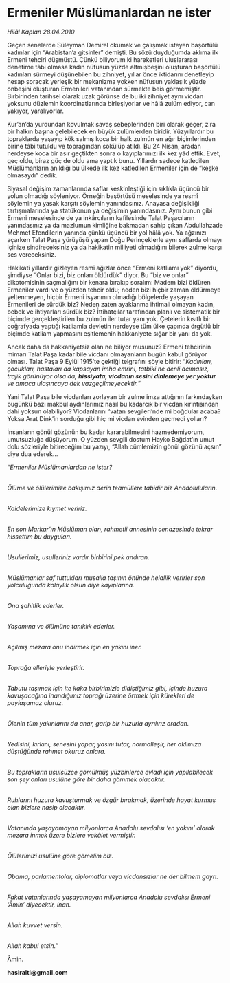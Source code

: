 # Ermeniler Müslümanlardan ne ister

*Hilâl Kaplan 28.04.2010*

<div class="yazi"><p>Geçen senelerde Süleyman Demirel okumak ve çalışmak isteyen başörtülü kadınlar için “Arabistan’a gitsinler” demişti. Bu sözü duyduğumda aklıma ilk Ermeni tehciri düşmüştü. Çünkü biliyorum ki hareketleri uluslararası denetime tâbi olmasa kadın nüfusun yüzde altmışbeşini oluşturan başörtülü kadınları sürmeyi düşünebilen bu zihniyet, yıllar önce iktidarını denetleyip hesap soracak yerleşik bir mekanizma yokken nüfusun yaklaşık yüzde onbeşini oluşturan Ermenileri vatanından sürmekte beis görmemiştir. Birbirinden tarihsel olarak uzak görünse de bu iki zihniyet aynı vicdan yoksunu düzlemin koordinatlarında birleşiyorlar ve hâlâ zulüm ediyor, can yakıyor, yaralıyorlar.</p>
<p>Kur’an’da yurdundan kovulmak savaş sebeplerinden biri olarak geçer, zira bir halkın başına gelebilecek en büyük zulümlerden biridir. Yüzyıllardır bu topraklarda yaşayıp kök salmış koca bir halk zulmün en ağır biçimlerinden birine tâbi tutuldu ve toprağından sökülüp atıldı. Bu 24 Nisan, aradan nerdeyse koca bir asır geçtikten sonra o kayıplarımızı ilk kez yâd ettik. Evet, geç oldu, biraz güç de oldu ama yaptık bunu. Yıllardır sadece katledilen Müslümanların anıldığı bu ülkede ilk kez katledilen Ermeniler için de “keşke olmasaydı” dedik. </p>
<p>Siyasal değişim zamanlarında saflar keskinleştiği için sıklıkla üçüncü bir yolun olmadığı söyleniyor. Örneğin başörtüsü meselesinde ya resmî söylemin ya yasak karşıtı söylemin yanındasınız. Anayasa değişikliği tartışmalarında ya statükonun ya değişimin yanındasınız. Aynı bunun gibi Ermeni meselesinde de ya inkârcıların kafilesinde Talat Paşacıların yanındasınız ya da mazlumun kimliğine bakmadan sahip çıkan Abdullahzade Mehmet Efendilerin yanında çünkü üçüncü bir yol hâlâ yok. Ya ağzınızı açarken Talat Paşa yürüyüşü yapan Doğu Perinçeklerle aynı saflarda olmayı içinize sindireceksiniz ya da hakikatin milliyeti olmadığını bilerek zulme karşı ses vereceksiniz. </p>
<p>Hakikati yıllardır gizleyen resmî ağızlar önce “Ermeni katliamı yok” diyordu, şimdiyse “Onlar bizi, biz onları öldürdük” diyor. Bu “biz ve onlar” dikotomisinin saçmalığını bir kenara bırakıp soralım: Madem bizi öldüren Ermeniler vardı ve o yüzden tehcir oldu; neden bizi hiçbir zaman öldürmeye yeltenmeyen, hiçbir Ermeni isyanının olmadığı bölgelerde yaşayan Ermenileri de sürdük biz? Neden zaten ayaklanma ihtimali olmayan kadın, bebek ve ihtiyarları sürdük biz? İttihatçılar tarafından planlı ve sistematik bir biçimde gerçekleştirilen bu zulmün iler tutar yanı yok. Çetelerin kısıtlı bir coğrafyada yaptığı katliamla devletin nerdeyse tüm ülke çapında örgütlü bir biçimde katliam yapmasını eşitlemenin hakkaniyete sığar bir yanı da yok. </p>
<p>Ancak daha da hakkaniyetsiz olan ne biliyor musunuz? Ermeni tehcirinin mimarı Talat Paşa kadar bile vicdanı olmayanların bugün kabul görüyor olması. Talat Paşa 9 Eylül 1915’te çektiği telgrafını şöyle bitirir: “<i>Kadınları, çocukları, hastaları da kapsayan imha emrini, tatbiki ne denli acımasız, trajik görünüyor olsa da, <b>hissiyata, vicdanın sesini dinlemeye yer yoktur</b> ve amaca ulaşıncaya dek vazgeçilmeyecektir.</i>”</p>
<p>Yani Talat Paşa bile vicdanları zorlayan bir zulme imza attığının farkındayken bugünkü bazı makbul aydınlarımız nasıl bu kadarcık bir vicdan kırıntısından dahi yoksun olabiliyor? Vicdanlarını ‘vatan sevgileri’nde mi boğdular acaba? Yoksa Arat Dink’in sorduğu gibi hiç mi vicdan evinden geçmedi yolları?</p>
<p>İnsanların gönül gözünün bu kadar kararabilmesini hazmedemiyorum, umutsuzluğa düşüyorum. O yüzden sevgili dostum Hayko Bağdat’ın umut dolu sözleriyle bitireceğim bu yazıyı, “Allah cümlemizin gönül gözünü açsın” diye dua ederek...</p>
<p>“<i>Ermeniler Müslümanlardan ne ister?</i></p>
<p><i><br/>Ölüme ve ölülerimize bakışımız derin teamüllere tabidir biz Anadoluluların.</i></p>
<p><i><br/>Kaidelerimize kıymet veririz.</i></p>
<p><i><br/>En son Markar’ın Müslüman olan, rahmetli annesinin cenazesinde tekrar hissettim bu duyguları.</i></p>
<p><i><br/>Usullerimiz, usulleriniz vardır birbirini pek andıran.</i></p>
<p><i><br/>Müslümanlar saf tuttukları musalla taşının önünde helallik verirler son yolculuğunda kolaylık olsun diye kayıplarına.</i></p>
<p><i><br/>Ona şahitlik ederler.</i></p>
<p><i><br/>Yaşamına ve ölümüne tanıklık ederler.</i></p>
<p><i><br/>Açılmış mezara onu indirmek için en yakını iner.</i></p>
<p><i><br/>Toprağa elleriyle yerleştirir.</i></p>
<p><i><br/>Tabutu taşımak için ite kaka birbirimizle didiştiğimiz gibi, içinde huzura kavuşacağına inandığımız toprağı üzerine örtmek için kürekleri de paylaşamaz oluruz.</i></p>
<p><i><br/>Ölenin tüm yakınlarını da anar, garip bir huzurla ayrılırız oradan.</i></p>
<p><i><br/>Yedisini, kırkını, senesini yapar, yasını tutar, normalleşir, her aklımıza düştüğünde rahmet okuruz onlara.</i></p>
<p><i><br/>Bu toprakların usulsüzce gömülmüş yüzbinlerce evladı için yapılabilecek son şey onları usulüne göre bir daha gömmek olacaktır.</i></p>
<p><i><br/>Ruhlarını huzura kavuşturmak ve özgür bırakmak, üzerinde hayat kurmuş olan bizlere nasip olacaktır.</i></p>
<p><i><br/>Vatanında yaşayamayan milyonlarca Anadolu sevdalısı ‘en yakını’ olarak mezara inmek üzere bizlere vekâlet vermiştir.</i></p>
<p><i><br/>Ölülerimizi usulüne göre gömelim biz.</i></p>
<p><i><br/>Obama, parlamentolar, diplomatlar veya vicdansızlar ne der bilmem gayrı.</i></p>
<p><i><br/>Fakat vatanlarında yaşayamayan milyonlarca Anadolu sevdalısı Ermeni ‘Âmin’ diyecektir, inan.</i></p>
<p><i><br/>Allah kuvvet versin.</i></p>
<p><i><br/>Allah kabul etsin.</i>”</p>
<p>Âmin.</p>
<p><b>hasiralti@gmail.com</b></p></div>
